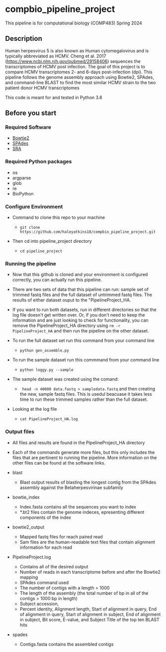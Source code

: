 # compbio_pipeline_project
This pipeline is for computational biology (COMP483) Spring 2024

## Description 
Human herpesvirus 5 is also known as Human cytomegalovirus and is typically abbreviated as HCMV. Cheng et al. 2017 (https://www.ncbi.nlm.nih.gov/pubmed/29158406) sequences the transcriptomes of HCMV post infection. The goal of this project is to compare HCMV transcriptomes 2- and 6-days post-infection (dpi). This pipeline follows the genome assembly approach using Bowtie2, SPAdes, and command-line BLAST to find the most similar HCMV strain to the two patient donor HCMV transcriptomes

This code is meant for and tested in Python 3.8


## Before you start

### Required Software

- [Bowtie2](https://github.com/BenLangmead/bowtie2)
- [SPAdes](https://github.com/ablab/spades)
- [SRA](https://github.com/ncbi/sra-tools)

### Required Python packages
- os
- argparse
- glob
- re
- BioPython

###  Configure Environment 

- Command to clone this repo to your machine 
	-  ```git clone https://github.com/haleyatkins18/compbio_pipeline_project.git```

- Then cd into pipeline_project directory 
	- ```cd pipeline_project```
	
### Running the pipeline

- Now that this github is cloned and your environment is configured correctly, you can actually run this pipeline. 
- There are two sets of data that this pipeline can run: sample set of trimmed fastq files and the full dataset of untrimmed fastq files. The results of either dataset ouput to the "PipelineProject_HA.
- If you want to run both datasets, run in different directories so that the log file doesn't get written over. Or, if you don't need to keep the information and are just looking to check for functionality, you can remove the PipelineProject_HA directory using ```rm -r PipelineProject_HA``` and then run the pipeline on the other dataset.
  
- To run the full dataset set run this command from your command line 
	- ```python gen_assemble.py```
- To run the sample dataset run this commmand from your command line
	- ```python loggy.py --sample```
- The sample dataset was created using the comand:
  	- ``` head -n 40000 data.fastq > sampledata.fastq``` and then creating the new, sample fastq files. This is usedul beacuase it takes less time to run these trimmed samples rather than the full dataset.

- Looking at the log file
  	- ```cat PipelineProject_HA.log```

### Output files 
- All files and results are found in the PipelineProject_HA directory

- Each of the commands generate more files, but this only includes the files that are pertinent to running the pipeline. More information on the other files can be found at the software links.
 
- blast
	-  Blast output results of blasting the longest contig from the SPAdes assembly against the Betaherpesvirinae subfamily

- bowtie_index 
	- Index.fasta contains all the sequences you want to index
   	- *.bt2 files contain the genome indeces, epresenting different components of the index
- bowtie2_output 
	- Mapped fastq files for reach paired read
   	- Sam files are the human-readable text files that contain alignment information for each read
 
- PipelineProject.log
  	- Contains all of the desired output
  	- Number of reads in each transcriptome before and after the Bowtie2 mapping
  	-  SPAdes command used
  	-  The number of contigs with a length > 1000
  	-  The length of the assembly (the total number of bp in all of the contigs > 1000 bp in length)
  	-  Subject accession,
	- Percent identity, Alignment length, Start of alignment in query, End of alignment in query, Start of alignment in subject, End of alignment in subject, Bit score, E-value, and Subject Title of the top ten BLAST hits

- spades
	- Contigs.fasta contains the assembled contigs  
